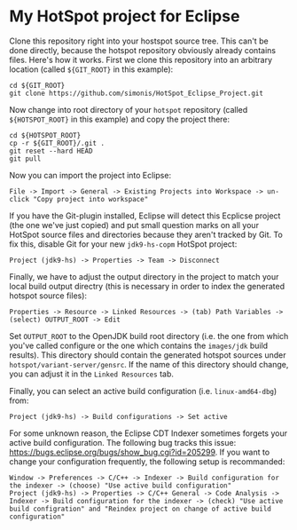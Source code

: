 # My HotSpot project for Eclipse

Clone this repository right into your hostspot source tree. This can't be done directly, because the hotspot repository obviously already contains files. Here's how it works. First we clone this repository into an arbitrary location (called `${GIT_ROOT}` in this example):

```
cd ${GIT_ROOT}
git clone https://github.com/simonis/HotSpot_Eclipse_Project.git
```

Now change into root directory of your `hotspot` repository (called `${HOTSPOT_ROOT}` in this example) and copy the project there:

```
cd ${HOTSPOT_ROOT}
cp -r ${GIT_ROOT}/.git .
git reset --hard HEAD
git pull
```

Now you can import the project into Eclipse:

```
File -> Import -> General -> Existing Projects into Workspace -> un-click "Copy project into workspace"
```

If you have the Git-plugin installed, Eclipse will detect this Ecplicse project (the one we've just copied) and put small question marks on all your HotSpot source files and directories because they aren't tracked by Git. To fix this, disable Git for your new `jdk9-hs-copm` HotSpot project:

```
Project (jdk9-hs) -> Properties -> Team -> Disconnect
```

Finally, we have to adjust the output directory in the project to match your local build output directry (this is necessary in order to index the generated hotspot source files):

```
Properties -> Resource -> Linked Resources -> (tab) Path Variables -> (select) OUTPUT_ROOT -> Edit
```

Set `OUTPUT_ROOT` to the OpenJDK build root directory (i.e. the one from which you've called configure or the one which contains the `images/jdk` build results). This directory should contain the generated hotspot sources under `hotspot/variant-server/gensrc`. If the name of this directory should change, you can adjust it in the `Linked Resources` tab.

Finally, you can select an active build configuration (i.e. `linux-amd64-dbg`) from:

```
Project (jdk9-hs) -> Build configurations -> Set active
```

For some unknown reason, the Eclipse CDT Indexer sometimes forgets your active build configuration. The following bug tracks this issue: https://bugs.eclipse.org/bugs/show_bug.cgi?id=205299. If you want to change your configuration frequently, the following setup is recommanded:

```
Window -> Preferences -> C/C++ -> Indexer -> Build configuration for the indexer -> (choose) "Use active build configuration"
Project (jdk9-hs) -> Properties -> C/C++ General -> Code Analysis -> Indexer -> Build configuration for the indexer -> (check) "Use active build configration" and "Reindex project on change of active build configuration"
```
